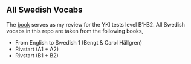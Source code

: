 ## All Swedish Vocabs
The [book](https://github.com/SonTrungTo/Swedish_Vocabs/raw/master/collection.pdf) serves as my review for the YKI tests level B1-B2.
All Swedish vocabs in this repo are taken from the following books,

- From English to Swedish 1 (Bengt & Carol Hällgren)
- Rivstart (A1 + A2)
- Rivstart (B1 + B2)
